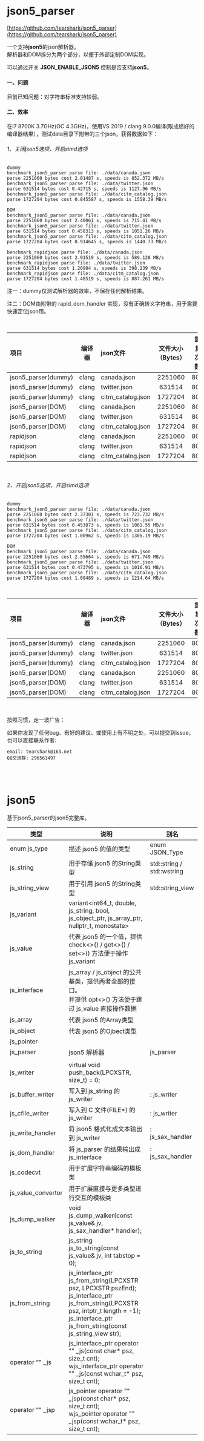 ﻿# json5_parser 
[https://github.com/tearshark/json5_parser](https://github.com/tearshark/json5_parser)

一个支持**json5**的json解析器。<br>解析器和DOM拆分为两个部分，以便于外部定制DOM实现。<br>

可以通过开关 **JSON_ENABLE_JSON5** 控制是否支持**json5**。<br>

#### 一、问题

目前已知问题：对字符串标准支持较弱。<br>

#### 二、效率

在I7 8700K 3.7GHz(OC 4.3GHz)，使用VS 2019 / clang 9.0.0编译(取成绩好的编译器结果），测试data目录下附带的三个json，获得数据如下：<br>

###### 1、关闭json5选项，开启simd选项
```
dummy
benchmark_json5_parser parse file: ./data/canada.json
parse 2251060 bytes cost 2.01487 s, speeds is 852.372 MB/s
benchmark_json5_parser parse file: ./data/twitter.json
parse 631514 bytes cost 0.42715 s, speeds is 1127.96 MB/s
benchmark_json5_parser parse file: ./data/citm_catalog.json
parse 1727204 bytes cost 0.845587 s, speeds is 1558.39 MB/s

DOM
benchmark_json5_parser parse file: ./data/canada.json
parse 2251060 bytes cost 2.40061 s, speeds is 715.41 MB/s
benchmark_json5_parser parse file: ./data/twitter.json
parse 631514 bytes cost 0.458313 s, speeds is 1051.26 MB/s
benchmark_json5_parser parse file: ./data/citm_catalog.json
parse 1727204 bytes cost 0.914645 s, speeds is 1440.73 MB/s

benchmark_rapidjson parse file: ./data/canada.json
parse 2251060 bytes cost 2.91519 s, speeds is 589.128 MB/s
benchmark_rapidjson parse file: ./data/twitter.json
parse 631514 bytes cost 1.20984 s, speeds is 398.239 MB/s
benchmark_rapidjson parse file: ./data/citm_catalog.json
parse 1727204 bytes cost 1.48519 s, speeds is 887.261 MB/s
```
注一：dummy仅测试解析器的效率，不保存任何解析结果。

注二：DOM由附带的 rapid_dom_handler 实现，没有正确转义字符串，用于需要快速定位json用。

<br>

| 项目                | 编译器 | json文件          | 文件大小（Bytes） | 重复次数 | 用时(秒) | 速度(MB/S)  |
| :------------------ | :----: | :---------------- | :---------------: | :------: | :------: | :---------: |
| json5_parser(dummy) | clang  | canada.json       |      2251060      |   800    | 2.01487  | **852.372** |
| json5_parser(dummy) | clang  | twitter.json      |      631514       |   800    | 0.42715  | **1127.96** |
| json5_parser(dummy) | clang  | citm_catalog.json |      1727204      |   800    | 0.845587 | **1558.39** |
| json5_parser(DOM)   | clang  | canada.json       |      2251060      |   800    | 2.40061  | **715.41**  |
| json5_parser(DOM)   | clang  | twitter.json      |      631514       |   800    | 0.458313 | **1051.26** |
| json5_parser(DOM)   | clang  | citm_catalog.json |      1727204      |   800    | 0.914645 | **1440.73** |
| rapidjson           | clang  | canada.json       |      2251060      |   800    | 2.91519  | **589.128** |
| rapidjson           | clang  | twitter.json      |      631514       |   800    | 1.20984  | **398.239** |
| rapidjson           | clang  | citm_catalog.json |      1727204      |   800    | 1.48519  | **887.261** |

<br>

###### 2、开启json5选项，开启simd选项
```
dummy
benchmark_json5_parser parse file: ./data/canada.json
parse 2251060 bytes cost 2.37301 s, speeds is 723.732 MB/s
benchmark_json5_parser parse file: ./data/twitter.json
parse 631514 bytes cost 0.453873 s, speeds is 1061.55 MB/s
benchmark_json5_parser parse file: ./data/citm_catalog.json
parse 1727204 bytes cost 1.00962 s, speeds is 1305.19 MB/s

DOM
benchmark_json5_parser parse file: ./data/canada.json
parse 2251060 bytes cost 2.55664 s, speeds is 671.749 MB/s
benchmark_json5_parser parse file: ./data/twitter.json
parse 631514 bytes cost 0.473795 s, speeds is 1016.91 MB/s
benchmark_json5_parser parse file: ./data/citm_catalog.json
parse 1727204 bytes cost 1.08489 s, speeds is 1214.64 MB/s
```
<br>

| 项目                | 编译器 | json文件          | 文件大小（Bytes） | 重复次数 | 用时(秒) | 速度(MB/S)  |
| :------------------ | :----: | :---------------- | :---------------: | :------: | :------: | :---------: |
| json5_parser(dummy) | clang  | canada.json       |      2251060      |   800    | 2.37301  | **723.732** |
| json5_parser(dummy) | clang  | twitter.json      |      631514       |   800    | 0.453873 | **1061.55** |
| json5_parser(dummy) | clang  | citm_catalog.json |      1727204      |   800    | 1.00962  | **1305.19** |
| json5_parser(DOM)   | clang  | canada.json       |      2251060      |   800    | 2.55664  | **671.749** |
| json5_parser(DOM)   | clang  | twitter.json      |      631514       |   800    | 0.473795 | **1016.91** |
| json5_parser(DOM)   | clang  | citm_catalog.json |      1727204      |   800    | 1.08489  | **1214.64** |

<br>

按照习惯，走一波广告：

如果你发现了任何bug、有好的建议、或使用上有不明之处，可以提交到issue，也可以直接联系作者:

```
email: tearshark@163.net
QQ交流群: 296561497
```

<br>

<br>

# json5

基于json5_parser的json5完整库。<br>

| 类型               | 说明                                                         | 别名                       |
| ------------------ | ------------------------------------------------------------ | -------------------------- |
| enum js_type       | 描述 json5 的值的类型                                        | enum JSON_Type             |
| js_string          | 用于存储 json5 的String类型                                  | std::string / std::wstring |
| js_string_view     | 用于引用 json5 的String类型                                  | std::string_view           |
| js_variant         | variant<int64_t, double, js_string, bool, js_object_ptr, js_array_ptr, nullptr_t, monostate> |                            |
| js_value           | 代表 json5 的一个值，提供 check<>() / get<>() / set<>() 方法便于操作 js_variant |                            |
| js_interface       | js_array / js_object 的公共基类，提供两者全部的接口。<br>并提供 opt<>() 方法便于跳过 js_value 直接操作数据 |                            |
| js_array           | 代表 json5 的Array类型                                       |                            |
| js_object          | 代表 json5 的Ojbect类型                                      |                            |
| js_pointer         |                                                              |                            |
| js_parser          | json5 解析器                                                 | js_parser                |
|                    |                                                              |                            |
| js_writer          | virtual void push_back(LPCXSTR, size_t) = 0;                 |                            |
| js_buffer_writer   | 写入到 js_string 的 js_writer                                | : js_writer                |
| js_cfile_writer    | 写入到 C 文件(FILE*) 的 js_writer                            | : js_writer                |
| js_write_handler   | 将 json5 格式化成文本输出到 js_writer                        | : js_sax_handler              |
| js_dom_handler     | 将 js_parser 的结果输出成 js_interface                       | : js_sax_handler              |
| js_codecvt         | 用于扩展字符串编码的模板类                                   |                            |
| js_value_convertor | 用于扩展直接与更多类型进行交互的模板类                       |                            |
| js_dump_walker     | void js_dump_walker(const js_value& jv, js_sax_handler* handler); |                            |
| js_to_string       | js_string js_to_string(const js_value& jv, int tabstop = 0); |                            |
| js_from_string     | js_interface_ptr js_from_string(LPCXSTR psz, LPCXSTR pszEnd);<br>js_interface_ptr js_from_string(LPCXSTR psz, intptr_t length = -1);<br>js_interface_ptr js_from_string(const js_string_view str); |                            |
| operator "" _js    | js_interface_ptr operator "" _js(const char* psz, size_t cnt);<br>wjs_interface_ptr operator "" _js(const wchar_t* psz, size_t cnt); |                            |
| operator "" _jsp   | js_pointer operator "" _jsp(const char* psz, size_t cnt);<br>wjs_pointer operator "" _jsp(const wchar_t* psz, size_t cnt); |                            |

<br>